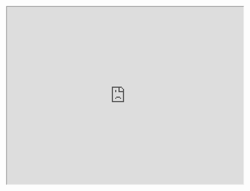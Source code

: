<iframe src="https://www.google.com.au/maps/d/u/0/edit?mid=1SywmBdUE26wX5XW_0oH1xiezII3q5Ztq&ll=-37.81113395252101%2C144.9566436661621&z=13" width="640" height="480"></iframe>
